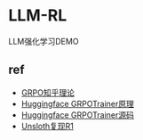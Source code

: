 # LLM-RL

LLM强化学习DEMO


## ref

* [GRPO知乎理论](refs/grpo/GRPO：Group%20Relative%20Policy%20Optimization.pdf)
* [Huggingface GRPOTrainer原理](https://huggingface.co/docs/trl/main/en/grpo_trainer)
* [Huggingface GRPOTrainer源码](https://github.com/huggingface/trl/blob/main/trl/trainer/grpo_trainer.py)
* [Unsloth复现R1](https://unsloth.ai/blog/r1-reasoning)